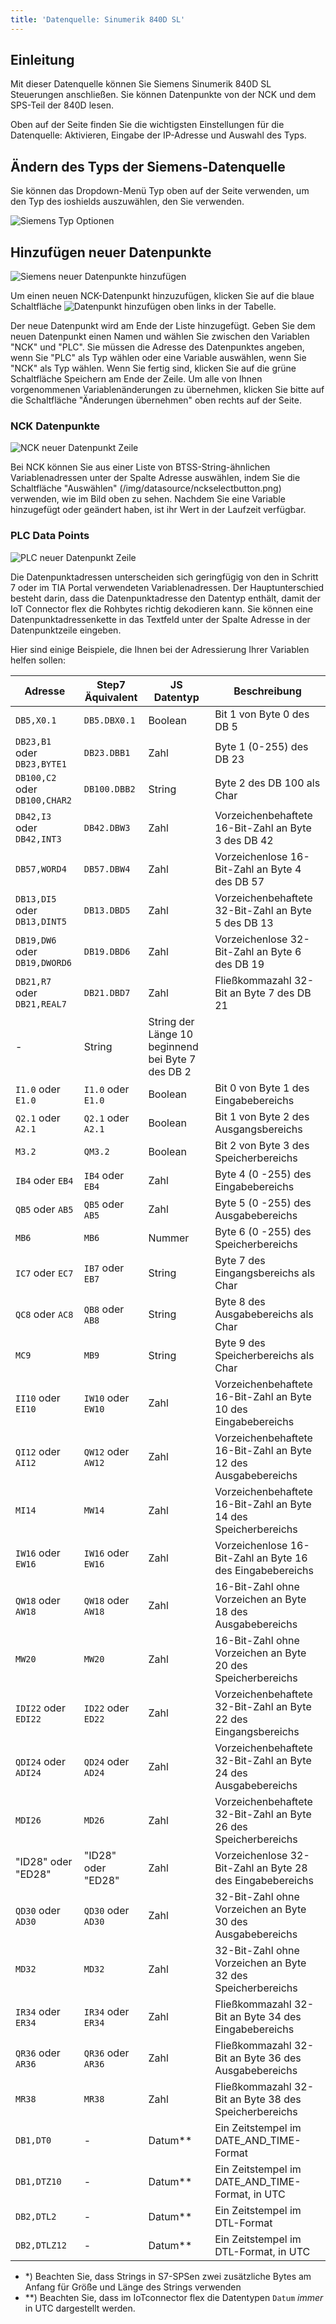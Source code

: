 ```yaml
---
title: 'Datenquelle: Sinumerik 840D SL'
---
```


## Einleitung

Mit dieser Datenquelle können Sie Siemens Sinumerik 840D SL Steuerungen anschließen. Sie können Datenpunkte von der NCK und dem SPS-Teil der 840D lesen.

Oben auf der Seite finden Sie die wichtigsten Einstellungen für die Datenquelle: Aktivieren, Eingabe der IP-Adresse und Auswahl des Typs.

## Ändern des Typs der Siemens-Datenquelle

Sie können das Dropdown-Menü Typ oben auf der Seite verwenden, um den Typ des ioshields auszuwählen, den Sie verwenden.

![Siemens Typ Optionen](/img/datasource/siemens_types.png)

## Hinzufügen neuer Datenpunkte

![Siemens neuer Datenpunkte hinzufügen](/img/datasource/add.png)

Um einen neuen NCK-Datenpunkt hinzuzufügen, klicken Sie auf die blaue Schaltfläche ![Datenpunkt hinzufügen](/img/datasource/addbutton.png) oben links in der Tabelle.

Der neue Datenpunkt wird am Ende der Liste hinzugefügt. Geben Sie dem neuen Datenpunkt einen Namen und wählen Sie zwischen den Variablen "NCK" und "PLC". Sie müssen die Adresse des Datenpunktes angeben, wenn Sie "PLC" als Typ wählen oder eine Variable auswählen, wenn Sie "NCK" als Typ wählen. Wenn Sie fertig sind, klicken Sie auf die grüne Schaltfläche Speichern am Ende der Zeile. Um alle von Ihnen vorgenommenen Variablenänderungen zu übernehmen, klicken Sie bitte auf die Schaltfläche "Änderungen übernehmen" oben rechts auf der Seite.

### NCK Datenpunkte

![NCK neuer Datenpunkt Zeile](/img/datasource/nck.png)

Bei NCK können Sie aus einer Liste von BTSS-String-ähnlichen Variablenadressen unter der Spalte Adresse auswählen, indem Sie die Schaltfläche "Auswählen" (/img/datasource/nckselectbutton.png) verwenden, wie im Bild oben zu sehen. Nachdem Sie eine Variable hinzugefügt oder geändert haben, ist ihr Wert in der Laufzeit verfügbar.

### PLC Data Points

![PLC neuer Datenpunkt Zeile](/img/datasource/plc.png)

Die Datenpunktadressen unterscheiden sich geringfügig von den in Schritt 7 oder im TIA Portal verwendeten Variablenadressen. Der Hauptunterschied besteht darin, dass die Datenpunktadresse den Datentyp enthält, damit der IoT Connector flex die Rohbytes richtig dekodieren kann. Sie können eine Datenpunktadressenkette in das Textfeld unter der Spalte Adresse in der Datenpunktzeile eingeben.

Hier sind einige Beispiele, die Ihnen bei der Adressierung Ihrer Variablen helfen sollen:

| Adresse                       | Step7 Äquivalent   | JS Datentyp                                       | Beschreibung                                                    |
| ----------------------------- | ------------------ | ------------------------------------------------- | --------------------------------------------------------------- |
| `DB5,X0.1`                    | `DB5.DBX0.1`       | Boolean                                           | Bit 1 von Byte 0 des DB 5                                       |
| `DB23,B1` oder `DB23,BYTE1`   | `DB23.DBB1`        | Zahl                                              | Byte 1 (0-255) des DB 23                                        |
| `DB100,C2` oder `DB100,CHAR2` | `DB100.DBB2`       | String                                            | Byte 2 des DB 100 als Char                                      |
| `DB42,I3` oder `DB42,INT3`    | `DB42.DBW3`        | Zahl                                              | Vorzeichenbehaftete 16-Bit-Zahl an Byte 3 des DB 42             |
| `DB57,WORD4`                  | `DB57.DBW4`        | Zahl                                              | Vorzeichenlose 16-Bit-Zahl an Byte 4 des DB 57                  |
| `DB13,DI5` oder `DB13,DINT5`  | `DB13.DBD5`        | Zahl                                              | Vorzeichenbehaftete 32-Bit-Zahl an Byte 5 des DB 13             |
| `DB19,DW6` oder `DB19,DWORD6` | `DB19.DBD6`        | Zahl                                              | Vorzeichenlose 32-Bit-Zahl an Byte 6 des DB 19                  |
| `DB21,R7` oder `DB21,REAL7`   | `DB21.DBD7`        | Zahl                                              | Fließkommazahl 32-Bit an Byte 7 des DB 21                       |
| -                             | String             | String der Länge 10 beginnend bei Byte 7 des DB 2 |
| `I1.0` oder `E1.0`            | `I1.0` oder `E1.0` | Boolean                                           | Bit 0 von Byte 1 des Eingabebereichs                            |
| `Q2.1` oder `A2.1`            | `Q2.1` oder `A2.1` | Boolean                                           | Bit 1 von Byte 2 des Ausgangsbereichs                           |
| `M3.2`                        | `QM3.2`            | Boolean                                           | Bit 2 von Byte 3 des Speicherbereichs                           |
| `IB4` oder `EB4`              | `IB4` oder `EB4`   | Zahl                                              | Byte 4 (0 -255) des Eingabebereichs                             |
| `QB5` oder `AB5`              | `QB5` oder `AB5`   | Zahl                                              | Byte 5 (0 -255) des Ausgabebereichs                             |
| `MB6`                         | `MB6`              | Nummer                                            | Byte 6 (0 -255) des Speicherbereichs                            |
| `IC7` oder `EC7`              | `IB7` oder `EB7`   | String                                            | Byte 7 des Eingangsbereichs als Char                            |
| `QC8` oder `AC8`              | `QB8` oder `AB8`   | String                                            | Byte 8 des Ausgabebereichs als Char                             |
| `MC9`                         | `MB9`              | String                                            | Byte 9 des Speicherbereichs als Char                            |
| `II10` oder `EI10`            | `IW10` oder `EW10` | Zahl                                              | Vorzeichenbehaftete 16-Bit-Zahl an Byte 10 des Eingabebereichs  |
| `QI12` oder `AI12`            | `QW12` oder `AW12` | Zahl                                              | Vorzeichenbehaftete 16-Bit-Zahl an Byte 12 des Ausgabebereichs  |
| `MI14`                        | `MW14`             | Zahl                                              | Vorzeichenbehaftete 16-Bit-Zahl an Byte 14 des Speicherbereichs |
| `IW16` oder `EW16`            | `IW16` oder `EW16` | Zahl                                              | Vorzeichenlose 16-Bit-Zahl an Byte 16 des Eingabebereichs       |
| `QW18` oder `AW18`            | `QW18` oder `AW18` | Zahl                                              | 16-Bit-Zahl ohne Vorzeichen an Byte 18 des Ausgabebereichs      |
| `MW20`                        | `MW20`             | Zahl                                              | 16-Bit-Zahl ohne Vorzeichen an Byte 20 des Speicherbereichs     |
| `IDI22` oder `EDI22`          | `ID22` oder `ED22` | Zahl                                              | Vorzeichenbehaftete 32-Bit-Zahl an Byte 22 des Eingangsbereichs |
| `QDI24` oder `ADI24`          | `QD24` oder `AD24` | Zahl                                              | Vorzeichenbehaftete 32-Bit-Zahl an Byte 24 des Ausgabebereichs  |
| `MDI26`                       | `MD26`             | Zahl                                              | Vorzeichenbehaftete 32-Bit-Zahl an Byte 26 des Speicherbereichs |
| "ID28" oder "ED28"            | "ID28" oder "ED28" | Zahl                                              | Vorzeichenlose 32-Bit-Zahl an Byte 28 des Eingabebereichs       |
| `QD30` oder `AD30`            | `QD30` oder `AD30` | Zahl                                              | 32-Bit-Zahl ohne Vorzeichen an Byte 30 des Ausgabebereichs      |
| `MD32`                        | `MD32`             | Zahl                                              | 32-Bit-Zahl ohne Vorzeichen an Byte 32 des Speicherbereichs     |
| `IR34` oder `ER34`            | `IR34` oder `ER34` | Zahl                                              | Fließkommazahl 32-Bit an Byte 34 des Eingabebereichs            |
| `QR36` oder `AR36`            | `QR36` oder `AR36` | Zahl                                              | Fließkommazahl 32-Bit an Byte 36 des Ausgabebereichs            |
| `MR38`                        | `MR38`             | Zahl                                              | Fließkommazahl 32-Bit an Byte 38 des Speicherbereichs           |
| `DB1,DT0`                     | -                  | Datum\*\*                                         | Ein Zeitstempel im DATE_AND_TIME-Format                         |
| `DB1,DTZ10`                   | -                  | Datum\*\*                                         | Ein Zeitstempel im DATE_AND_TIME-Format, in UTC                 |
| `DB2,DTL2`                    | -                  | Datum\*\*                                         | Ein Zeitstempel im DTL-Format                                   |
| `DB2,DTLZ12`                  | -                  | Datum\*\*                                         | Ein Zeitstempel im DTL-Format, in UTC                           |

- \*) Beachten Sie, dass Strings in S7-SPSen zwei zusätzliche Bytes am Anfang für Größe und Länge des Strings verwenden
- \*\*) Beachten Sie, dass im IoTconnector flex die Datentypen `Datum` _immer_ in UTC dargestellt werden.
